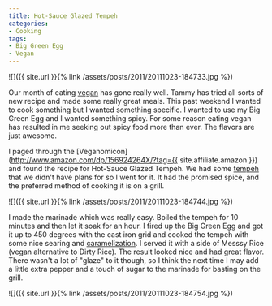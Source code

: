 ```yaml
---
title: Hot-Sauce Glazed Tempeh
categories:
- Cooking
tags:
- Big Green Egg
- Vegan
---
```


![]({{ site.url }}{% link /assets/posts/2011/20111023-184733.jpg %})

Our month of eating [vegan](http://en.wikipedia.org/wiki/Vegan#Dietary_veganism) has gone really well. Tammy has tried all sorts of new recipe and made some really great meals. This past weekend I wanted to cook something but I wanted something specific. I wanted to use my Big Green Egg and I wanted something spicy. For some reason eating vegan has resulted in me seeking out spicy food more than ever. The flavors are just awesome.

I paged through the [Veganomicon](http://www.amazon.com/dp/156924264X/?tag={{ site.affiliate.amazon }}) and found the recipe for Hot-Sauce Glazed Tempeh. We had some [tempeh](http://en.wikipedia.org/wiki/Tempeh) that we didn't have plans for so I went for it. It had the promised spice, and the preferred method of cooking it is on a grill.

![]({{ site.url }}{% link /assets/posts/2011/20111023-184744.jpg %})

I made the marinade which was really easy. Boiled the tempeh for 10 minutes and then let it soak for an hour. I fired up the Big Green Egg and got it up to 450 degrees with the cast iron grid and cooked the tempeh with some nice searing and [caramelization](http://en.wikipedia.org/wiki/Caramelization). I served it with a side of Messsy Rice (vegan alternative to Dirty Rice). The result looked nice and had great flavor. There wasn't a lot of "glaze" to it though, so I think the next time I may add a little extra pepper and a touch of sugar to the marinade for basting on the grill.

![]({{ site.url }}{% link /assets/posts/2011/20111023-184754.jpg %})

